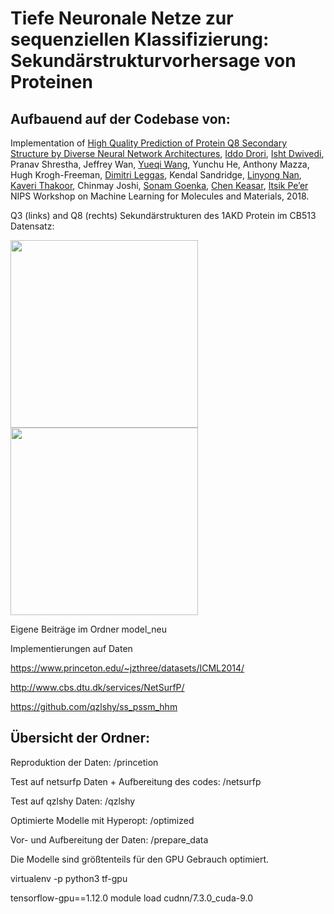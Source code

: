 # Tiefe Neuronale Netze zur sequenziellen Klassifizierung: Sekundärstrukturvorhersage von Proteinen

## Aufbauend auf der Codebase von:
Implementation of [High Quality Prediction of Protein Q8 Secondary Structure by Diverse Neural Network Architectures](https://arxiv.org/abs/1811.07143),
[Iddo Drori](https://www.cs.columbia.edu/~idrori), [Isht Dwivedi](http://www.ishtdwivedi.in), Pranav Shrestha, Jeffrey Wan, [Yueqi Wang](https://github.com/yueqiw), Yunchu He, Anthony Mazza, Hugh Krogh-Freeman, [Dimitri Leggas](https://www.college.columbia.edu/node/11468), Kendal Sandridge, [Linyong Nan](https://github.com/linyongnan), [Kaveri Thakoor](http://www.seismolab.caltech.edu/thakoor_k.html), Chinmay Joshi, [Sonam Goenka](https://github.com/sonamg1), [Chen Keasar](https://www.cs.bgu.ac.il/~keasar), [Itsik Pe’er](http://www.cs.columbia.edu/~itsik)
NIPS Workshop on Machine Learning for Molecules and Materials, 2018.


Q3 (links) and Q8 (rechts) Sekundärstrukturen des 1AKD Protein im  CB513 Datensatz:

<img src="https://github.com/idrori/cu-ssp/blob/master/paper/figures/1akd_q3.png" height=300><img src="https://github.com/idrori/cu-ssp/blob/master/paper/figures/1akd_q8.png" height=300>

Eigene Beiträge im Ordner model_neu 

Implementierungen auf Daten

https://www.princeton.edu/~jzthree/datasets/ICML2014/

http://www.cbs.dtu.dk/services/NetSurfP/

https://github.com/qzlshy/ss_pssm_hhm


## Übersicht der Ordner:

Reproduktion der Daten: /princetion

Test auf netsurfp Daten + Aufbereitung des codes: /netsurfp

Test auf qzlshy Daten: /qzlshy

Optimierte Modelle mit Hyperopt: /optimized

Vor- und Aufbereitung der Daten: /prepare_data


Die Modelle sind größtenteils für den GPU Gebrauch optimiert.

virtualenv -p python3 tf-gpu

tensorflow-gpu==1.12.0
module load cudnn/7.3.0_cuda-9.0
